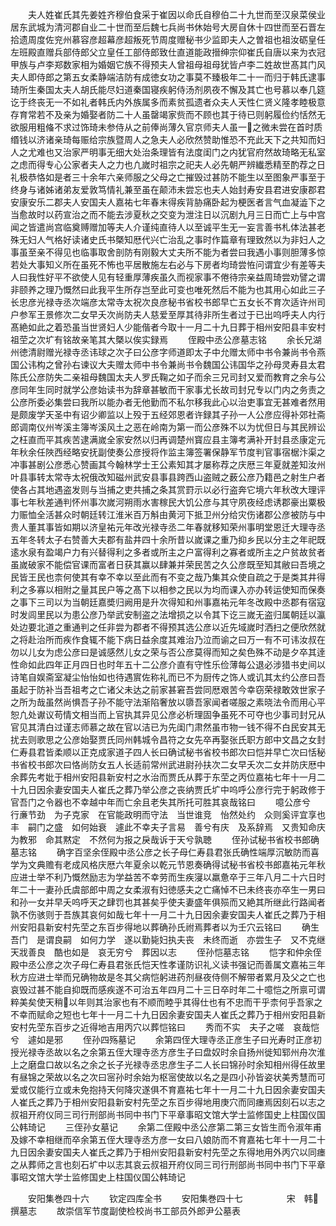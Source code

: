 <!-- { "loadSidebar": true } -->
　　夫人姓崔氏其先姜姓齐穆伯食采于崔因以命氏自穆伯二十九世而至汉泉菜侯业居东武城为清河郡自业二十世而至后魏七兵尚书休始号大房自休十四世而至石晋左拾遗周度佐兖州慕容彦超幕彦超叛死节周度赠秘书少监即夫人之曽祖也祖汝砺皇任左班殿直赠兵部侍郎父立皇任工部侍郎致仕直道能政搢绅宗仰崔氏自唐以来为衣冠甲族与卢李郑数家相为婚姻它族不得预夫人曾祖母祖母犹皆卢李二姓故世髙其门风夫人即侍郎之第五女柔静端洁防有成徳女功之事莫不臻极年二十一而归于韩氏逮事琦所生秦国太夫人胡氏能尽妇道秦国寝疾躬侍汤剂夙夜不懈及其亡也号慕以奉几筵讫于终丧无一不如礼者韩氏内外族属多而素贫孤遗者众夫人天性仁贤义隆孝睦极意存育常若不及亲为婚娶者防二十人虽罄竭家赀而不顾也其于待已则躬履俭约恬然无欲服用粗偹不求过饰琦未参侍从之前俸尚薄久官京师夫人虽一之微未尝在首时质缗钱以济诸亲琦每赈给宗族暨周人之急夫人必欣然赞助惟恐不充此天下之共知而妇人之尤难也又治家严明事无细大处治条理皆有法度闺门之内犹官府然故琦略无私室之虑而得专心公家者夫人之力也凢嵗时祖宗之祀夫人必先朝严辨纎悉精至酌荐之日礼极恭恪如是者三十余年六亲师服之父母之亡摧毁过甚防不能生以至图象严事至于终身与诸姊诸弟友爱敦笃情礼兼至虽在颠沛未尝忘也夫人始封寿安县君进安康郡君安康安乐二郡夫人安国夫人嘉祐七年春末得疾背胁痛卧起为梗医者言气血凝澁下之当愈故时以药宣治之而不能去涉夏秋之交变为泄注日以沉剧九月三日而亡上与中宫闻之皆遣尚宫临奠赙赠加等夫人介谨纯直待人以至诚平生无一妄言善书札体法甚老殊无妇人气格好读诸史氏书槩知厯代兴亡治乱之事时作篇章有理致然以为非妇人之事虽至亲不得见也临事取舍剖防有刚毅大丈夫所不能为者尝曰我遇小事则胆薄多惊若处大事知义所在虽死不怖也平居散施左右必与下房者均琦尝恠问谓宜少有差等夫人曰我性好平不欲使人见有轻重厚薄疾虽久而视家事不倦待宗亲益周琦尝劝譬之谓非颐养之理乃慨然曰此我平生所存岂至此可变也唯死然后不能为也其用心如此三子长忠彦光禄寺丞次端彦太常寺太祝次良彦秘书省校书郎早亡五女长不育次适许州司户参军王景修次二女早夭次尚防夫人慈爱至厚其待非所生者过于已出呜呼夫人内行髙絶如此之着恐虽当世贤妇人少能偕者今取十一月二十九日葬于相州安阳县丰安村祖茔之次圹有铭故亲笔其大槩以俟实録焉
　　侄殿中丞公彦墓志铭
　　余长兄湖州徳清尉赠光禄寺丞讳球之次子曰公彦字师道即太子中允赠太师中书令兼尚书令燕国公讳构之曾孙右谏议大夫赠太师中书令兼尚书令魏国公讳国华之孙母灵寿县太君陈氏公彦防失二亲祖母魏国太夫人罗氏鞠之如子而余三兄司封又爱而教育之余与公彦同年生同时就学公彦始读书为辞章甚敏而干家事尤长故司封兄专以门内之务责之公彦所委必集尝曰我所以能办者无他勤而不私尔移我此心以治吏事宜无甚难者然用是颇废学天圣中有诏少卿监以上殁于五经郊恩者许録其子孙一人公彦应得补郊社斋郎调南仪州岑溪主簿岑溪风土之恶在岭南为第一而公彦殊不以为忧但日与其民辨讼之枉直而平其疾苦逮满嵗全家安然以归再调楚州寳应县主簿考满补开封县丞康定元年秋余任陜西经略安抚副使奏公彦授将作监主簿签署保静军节度判官事宿椐汴渠之冲事甚剧公彦悉心赞画其今翰林学士王公素知其才屡称荐之庆厯三年夏就差知汝州叶县事转太常寺太祝俄改知磁州武安县事县跨西山盗贼之薮公彦乃籍邑之射生户者使各占其地遇盗发则与当捕之吏共捕之条其赏罸示以必行盗奔它境六年秋改大理评事七年秋差通判怀州事次嵗河朔雨水害稼民大饥公彦与其守夙夜经虑诱郡豪出粟极力赈恤全活甚众时朝廷转江淮米百万斛由黄河下抵卫州分给灾伤诸郡公彦被防与中贵人董其事皆如期以济皇祐元年改光禄寺丞二年春就移知荣州事明堂恩迁大理寺丞五年冬转太子右赞善大夫郡有盐井四十余所昔以嵗课之重乃抑乡民以分主之年祀既逺水泉有盈竭户力有兴替得利之多者或所主之户富得利之寡者或所主之户贫故贫者虽嵗破家不能偿官课而富者日获其赢以肆兼并荣民苦之久公彦既至知其敝曰吾境之民皆王民也柰何使其有幸不幸以至此而有不变之哉乃集其众使自疏之于是类其井得利之多寡以相附之量其民户等之髙下以相参之民以为均而课入亦办转运使知而保奏之事下三司以为当朝廷嘉奬归阙用是升次得知和州事嘉祐元年冬改殿中丞郡有宿寇时发闾里民以为患公彦乃举武安制盗之法增损之以令其下讫三嵗无盗归属朝廷以瀛处边要北道之重通判之任非尝为郡者不得预其选公彦以近先域嵗时洒扫之便欣然就之将赴治所而疾作食辄不能下病日益余度其难治乃泣而谕之曰万一有不可讳汝叔在勿以儿女为虑公彦曰是诚感然儿女之荣与否公彦莫得而知之矣色殊不动是夕卒其逹性命如此四年正月四日也时年五十二公彦介直有守性乐俭薄每公退必涉猎书史间以诗笔自娱斋室凝尘怡怡如也待遇賔佐称礼而已不为厨传之饰人或讥其太约公彦曰吾虽起于防补当吾祖考之亡诸父未达之前家甚窘吾尝同厯艰苦今幸窃荣禄敢效世家子之所为哉虽然尚惧吾子孙不能守法渐陷奢放以隳吾家闻者嗟服之素晓法令而用心平恕凢处谳议苟情文相当而上官执其异见公彦必析理固争虽死不可夺也少事司封兄从官见其清白过谨志师慕之故在官以洁已为先闺门肃然虽市物一钱不得不白民安其无扰去则歌思之公彦始娶贾氏同州韩城令昌符之女先卒再娶张氏职方郎中文昌之女封仁寿县君皆柔顺以正克成家道子四人长曰确试秘书省校书郎次曰恺并早亡次曰恬秘书省校书郎次曰恪尚防女五人长适前常州武进尉孙扶次二女早夭次二女并防庆厯中余葬先考妣于相州安阳县新安村之水治而贾氏从葬于东茔之丙位嘉祐七年十一月二十九日因余妻安国夫人崔氏之葬乃举公彦之丧纳贾氏圹中呜呼公彦行完于躬政修于官吾门之令器也不幸越中年而亡余且老失其所托可胜其哀哉铭曰
　　噫公彦兮　行亷节劲　为子克家　在官能政明而守法　当世谁竞　怡然处约　众则奚评宜享也丰　嗣门之盛　如何始衰　遽此不幸夫子言易　善兮有庆　及系辞焉　又贵知命庆为教邪　命其黙定　不然何为报之戾哉诉于天兮孰聴
　　侄孙试秘书省校书郎确墓志铭
　　确字百坚余侄殿中丞公彦之长子母仁寿县君张氏确性端厚沉敏防而喜学为文典赡有老成风格庆厯六年夏余以乾元节恩奏确得试秘书省校书郎嘉祐元年秋应进士举不利乃慨然励志为学益苦不幸劳而生疾寖以羸惫卒于三年八月二十六日时年二十一妻孙氏虞部郎中周之女柔淑有妇徳感夫之亡痛悼不已未终丧亦卒生一男曰和孙一女并早夭呜呼天之肆罚也其甚矣乎使夫妻盛年俱殒而又絶其所继此行路闻者孰不伤骇则于吾族其哀何如哉七年十一月二十九日因余妻安国夫人崔氏之葬乃于相州安阳县新安村先茔之东百步得地以葬确孙氏祔焉葬者以为壬穴云铭曰
　　确生吾门　是谓良嗣　如何力学　遂以勤毙妇执夫丧　未终而逝　亦尝生子　又不克继天戕善良　酷也如是　哀无穷兮　葬因以志
　　侄孙恺墓志铭
　　恺字和仲余侄殿中丞公彦之次子母仁寿县君张氏恺天性孝谨防识礼义读书强记而善属文嘉祐三年秋方应进士举而兄确物故是冬其父病恺躬进药剂昼夜侍侧不解带者累月及父之亡也哀毁过甚不能自抑既而感疾遂不可治五年四月二十三日卒时年二十噫恺之所禀可谓粹美矣使天稍以年则其治家也有不顺而睦乎其得仕也有不忠而干乎柰何乎吾家之不幸而赋命之短也七年十一月二十九日因余妻安国夫人崔氏之葬乃于相州安阳县新安村先茔东百步之近得地吉用丙穴以葬恺铭曰
　　秀而不实　夫子之嗟　哀哉恺兮　遽如是邪
　　侄孙四殇墓记
　　余第四侄大理寺丞正彦生子曰光寿时正彦初授光禄寺丞故以名之余第五侄大理寺丞方彦生子曰盘奴时余自扬州徙知郓州舟次淮上之磨盘口故以名之余之长子光禄寺丞忠彦生子二人长曰锦孙时余知相州得任故里有昼锦之荣故以名之次曰宻孙时余始为枢宻使故以名之是四小孙皆姿状美秀慧而可爱或仅能行立或未免抱持天何降灾遂俱不育嘉祐七年十一月二十九日因余妻安国夫人崔氏之葬乃于相州安阳县新安村先茔之东百步得地用庚穴而同瘗焉因刻石以志之叔祖开府仪同三司行刑部尚书同中书门下平章事昭文馆大学士监修国史上柱国仪国公韩琦记
　　三侄孙女墓记
　　余第二侄殿中丞公彦第二第三女皆生而令淑年甫及嫁不幸相继而卒余第五侄大理寺丞方彦一女曰八娘防而不育嘉祐七年十一月二十九日因余妻安国夫人崔氏之葬乃于相州安阳县新安村先茔之东得地用外丙穴以同瘗之从葬师之言也刻石圹中以志其哀云叔祖开府仪同三司行刑部尚书同中书门下平章事昭文馆大学士监修国史上柱国仪国公韩琦记





　　安阳集巻四十六
　　钦定四库全书
　　安阳集巻四十七　　　　　宋　韩　撰墓志
　　故崇信军节度副使检校尚书工部员外郎尹公墓表
